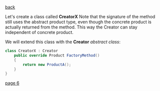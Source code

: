 [back](./page04.md)


Let's create a class called **CreatorX**
Note that the signature of the method still uses the abstract product type, even though the concrete product is actually returned from the method. 
This way the Creator can stay independent of concrete product.

We will extend this class with the **Creator** *abstract class*:

```csharp
class CreatorX : Creator
    public override Product FactoryMethod()
    {
        return new ProductA();
    }
}
```


[page 6](./page06.md)


